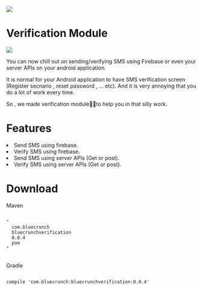<a href='https://bintray.com/bluecrunch/maven/bluecrunchverification/_latestVersion'><img src='https://api.bintray.com/packages/bluecrunch/maven/bluecrunchverification/images/download.svg'></a>
# Verification Module
<img src='https://miro.medium.com/max/3000/1*LCeoKUok8X5vfX4RS1FVhA.jpeg'>

You can now chill out on sending/verifying SMS using Firebase or even your server APIs on your android application.

It is normal for your Android application to have SMS verification screen (Register secnario , reset password , ... etc).
And it is very annoying that you do a lot of work every time.

So , we made verification module✌🏽to help you in that silly work.

# Features
<li>Send SMS using firebase.</li>
<li>Verify SMS using firebase.</li>
<li>Send SMS using server APIs (Get or post).</li>
<li>Verify SMS using server APIs (Get or post).</li>

# Download 

Maven

<pre>
<code>
"<dependency>
  <groupId>com.bluecrunch</groupId>
  <artifactId>bluecrunchverification</artifactId>
  <version>0.0.4</version>
  <type>pom</type>
</dependency>"
</code>
</pre>

Gradle

<pre>
<code>
compile 'com.bluecrunch:bluecrunchverification:0.0.4'
</code>
</pre>





